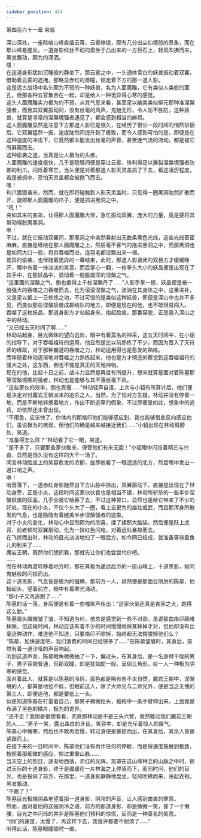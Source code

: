 ```yaml
---
sidebar_position: 424
---
```

 第四百六十一章 来临


深山深处，一座险峻山峰直插云霄，云雾缭绕，颇有几分出尘仙境般的景象，而在那山峰悬崖处，一道身影纹丝不动的盘坐于凸出来的一方巨石上，轻风吹拂而来，黑发飘动，颇为的潇洒。  
噗！  
在这道身影犹如沉睡般的静坐下，那云雾之中，一头通体雪白的妖兽振动着双翼，借助着云雾的遮掩，那略显赤红的兽瞳，锁定着下方的那一道人影。  
这是远古战场中名头颇为不弱的一种妖兽，名为人面魔雕，它有类似人类般的面孔，但那各种五官集合在一起，却是给人一种诡异得心寒的感觉。  
这头人面魔雕实力极为的不弱，从其气息来看，甚至足以媲美类似柳元那种准涅槃强者，而且其双翼振动间，没有丝毫的风声，鬼魅无形，令人防不胜防，这种妖兽，就算是寻常的涅槃境强者遇见了，都会感到相当的麻烦。  
这人面魔雕显然是注意下方那道人影已是很久，在经历了很长一段时间的悄然徘徊后，它双翼猛然一振，速度陡然间提升到了极致，而令人感到可怕的是，即便是在这种速度的冲击下，它竟然都未能发出丝毫的声音，甚至连气流的流动，都是被它所屏蔽而去。  
这种偷袭之道，当真是让人极为的头疼。  
人面魔雕的速度极快，几乎是眨眼间便是穿过云雾，锋利得足以撕裂涅槃境强者防御的利爪，闪烁着寒芒，当头便是对着那道人影天灵盖抓了下去，看这凌厉程度，若是被抓中，恐怕天灵盖都会被掀飞而去。  
嗤！  
利爪狠狠袭来，然而，就在即将碰触到人影天灵盖时，只见得一圈黑洞陡然扩散而开，旋即那人面魔雕的爪子，便是抓进黑洞之中。  
“吼！”  
突如其来的变故，让得那人面魔雕大惊，急忙振动双翼，庞大的力量，竟是要将其带动得脱离黑洞。  
咻！  
不过，就在它振动双翼间，那黑洞之中突然暴射出无数条黑色光线，这些光线密密麻麻，直接是缠绕在那人面魔雕之上，然后毫不客气的拖进黑洞之中，而那黑洞也是如同大口一般，将其吞噬而进，连羽毛都没飘出来一根。  
诡异的偷袭，也伴随着诡异的一幕结束，此时，那道人影紧闭的双目方才缓缓睁开，眼中有着一抹淡淡的笑意，而后掌心一翻，一枚拳头大小的妖晶便是出现在了其手中，在那妖晶中，涌动着一股股雄浑的涅槃之气。  
“这里面的涅槃之气，倒也抵得上千枚涅槃丹了……”人影手掌一握，妖晶便是被一股强大的吞噬之力吞噬而去，化为滚滚涅槃之气，流淌在其身体之中，这番进补，又是足以抵上一日修炼之功，不过可惜的是类似这种妖兽，即便是深山中也并不多见，而类似那些涅槃妖兽成群结队的地方，即便是现在的他，也不敢轻易闯入。  
吞噬了这枚妖晶，那道身影方才站起身来，抬起脸庞，那番容貌，正是遁入深山之中的林动。  
“又已经五天时间了啊……”  
林动站起身，目光微眯的望向远处，眼中有着莫名的神采，这五天时间中，在小貂的指导下，对于吞噬祖符的运用，他显然是比以前熟练了不少，而因为晋入了天符师的缘故，对于那种霸道的吞噬之力，林动运用得也是愈发的熟练。  
而伴随着林动逐渐地对吞噬之力熟练起来，他也是方才彻底的察觉到这吞噬祖符的强大之处，这东西，倒也不愧是真正的天地神物。  
现在的他，比起十日之前，战斗力显然是再度有所提升，想来就算是面对着陈墓那等涅槃境瞧的强者，林动也是能够与其不落丝毫下风。  
“这些家伙的效率，倒也真慢……”林动轻声自语，上次与小貂有所算计后，他们便是决定对付魔岩王朝派来的追杀之人，当然，为了怕对方生疑，林动并没有停留一地，而是不断地转换着地方，作出不断逃窜的假象，不过即便是如此，想象中的追兵，却依然还未曾出现。  
“不用急，应该快了，你体内的那烙印他们能够感应到，我也能够借此反向感应他们，虽说极为的微弱，但他们的确是越来越接近我们……”小貂出现在林动肩膀处，笑道。  
“准备得怎么样？”林动看了它一眼，笑道。  
“差不多了，只要那些家伙敢来，保管他们有来无回！”小貂眼中闪烁着精芒与兴奋，显然是很久没有这样的大干一场了。  
闻言林动脸庞上的笑容愈发的浓郁，旋即他看了一眼遥远的北方，然后嘴中发出一道口哨之声。  
咻！  
哨音落下，一道赤红身影陡然自下方山脉中掠出，双翼扇动下，直接是出现在了林动身旁，正是小炎，这段时间这家伙伙食也是相当不错，林动所斩杀的一些半步涅槃妖兽的妖晶，几乎全被它给吞了去，不过这种胃口，显然也是给它带来了不少的好处，现在的小炎，不仅个头大了一圈，看上去更为的雄壮威武，而且那浑身所散发的气息，也是隐隐有着媲美半步涅槃强者的迹象。  
对于小炎的变化，林动心中显然颇为的欣喜，揉了揉那大脑袋，然后便是跃上虎背，前者顿时双翼扇动，化为一抹红色闪电，对着远处暴掠而去。  
在飞掠而出时，林动的目光淡淡地扫了一眼后方，如今网已结成，就准备等待着鱼儿的到来了……  
魔岩王朝，既然你们想抓我，那就先让你们也尝尝代价吧。  
……  
而在林动再度转移着地方时，那在其极为遥远后方的一座山峰上，十道黑影，如同鬼魅般的闪掠而出。  
这十道黑影，气息皆是极为的强横，那前方一人，赫然便是那面目阴厉的陈墓，他抬起头，望着前方，眼中有着寒光涌动。  
“那小子又再逃跑了……”  
陈墓的话一落，身后便是有着一些嗤笑声传出：“这家伙倒还真是丧家之犬，跑得这么勤。”  
陈墓眉头微微皱了皱，不知道为何，他总是感觉到一些不对劲，虽说那血烙印颇难抹除，但这段时间，林动应该有着不少的时间慢慢地将其抹掉才对，但他却没有丝毫这种动作，难道他不知道，只要烙印不除掉，始终都无法摆脱掉他们么？  
“陈墓，加快速度吧，我们浪费的时间已经够多了……”在陈墓皱眉时，其身后，突然有着一道沙哑的声音响起。  
听到这道声音，陈墓眼角微微抽了一下，偏过头，在其身后，是一名身材干瘦的男子，男子容貌普通，但那双瞳，却是犹如蛇一般，呈倒三角形，给一人一种极为阴寒的感觉。  
面对着此人，就算是以陈墓的冷厉，面色都是略有些不太自然，魔岩王朝中，涅槃境的人，都算是地位不低，但眼前这人，除了大师兄与二师兄外，便是当之无愧的第三人，即便连他，都是要低上一头。  
似是知道陈墓在打量着自己，那男子微微抬头，袖袍中一条手臂伸出来，上面竟是布满了黑色的鳞片，极为的诡异。  
“还不走？我倒是很想看看，究竟那林动是不是三头六臂，竟然敢动我们魔岩王朝的人……”男子一笑，露出森白的牙齿，笑容中，却是充斥着惊人的戾气。  
陈墓心中微寒，然后也不敢再怠慢，转过身便是暴掠而出，在其身后，其余人皆是紧跟而上。  
在接下来的一日时间中，陈墓他们没有再作任何的停歇，而是将速度施展到极致，按照着那细微的感应，掠过重重山脉……  
当天空上的烈日，逐渐地西落，赤红的光辉，笼罩在这山峰林立的山脉之中时，掠过天际的十道身影，终于是缓缓在一片林海之上停落而下，而同时间，他们的目光，也是投向了前方，在那里，一道身影静静地盘坐，轻风吹拂而来，荡起衣袍，黑发飘动。  
“不跑了？”  
陈墓目光极端阴森地望着那一道身影，阴冷的声音，让人感到由衷的寒意。  
然而，面对着他的这般阴冷之语，前方的那道身影，却是微微一笑，甚了一个懒腰，目光之中闪烁的并非是陈墓他们预料的惊慌，反而是一种莫名的笑意。  
“你们的速度，太慢了，再这样下去，我或许都要不耐烦了……”  
听得此话，陈墓眼瞳顿时一缩。  
  
  
